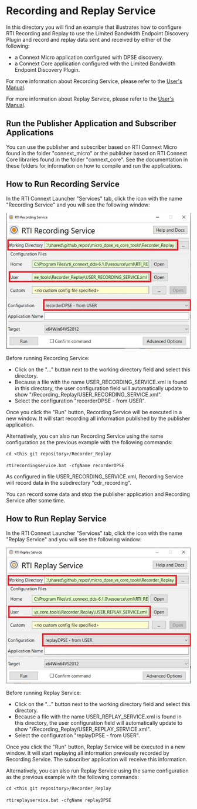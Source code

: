 # Recording and Replay Service

In this directory you will find an example that illustrates how to
configure RTI Recording and Replay to use the Limited Bandwidth Endpoint
Discovery Plugin and record and replay data sent and received by either
of the following:

 - a Connext Micro application configured with DPSE discovery.
 - a Connext Core application configured with the Limited Bandwidth Endpoint
   Discovery Plugin.

For more information about Recording Service, please refer to the [User's Manual](https://community.rti.com/static/documentation/connext-dds/6.1.2/doc/manuals/connext_dds_professional/services/recording_service/recorder/record_index.html).

For more information about Replay Service, please refer to the [User's Manual](https://community.rti.com/static/documentation/connext-dds/6.1.2/doc/manuals/connext_dds_professional/services/recording_service/replay/replay_index.html).

## Run the Publisher Application and Subscriber Applications

You can use the publisher and subscriber based on RTI Connext Micro
found in the folder "connext_micro" or the publisher based on RTI Connext
Core libraries found in the folder "connext_core". See the 
documentation in these folders for information on how to compile and run 
the applications.

## How to Run Recording Service

In the RTI Connext Launcher "Services" tab, click the icon with
the name "Recording Service" and you will see the following window:

![recorder](img/recorder.jpg)

Before running Recording Service:

- Click on the "..." button next to the working directory field and 
  select this directory.
- Because a file with the name USER_RECORDING_SERVICE.xml is found in this 
  directory, the user configuration field will automatically update to show
  "<this git repository>/Recording_Replay/USER_RECORDING_SERVICE.xml".
- Select the configuration "recorderDPSE - from USER".

Once you click the "Run" button, Recording Service will be executed in a new window.
It will start recording all information published by the publisher application.

Alternatively, you can also run Recording Service using the same configuration as
the previous example with the following commands:

```console
cd <this git repository>/Recorder_Replay

rtirecordingservice.bat -cfgName recorderDPSE 
```

As configured in file USER_RECORDING_SERVICE.xml, Recording Service will record 
data in the subdirectory "cdr_recording".

You can record some data and stop the publisher application and Recording Service
after some time.

## How to Run Replay Service

In the RTI Connext Launcher "Services" tab, click the icon with
the name "Replay Service" and you will see the following window:

![spy](img/replay.jpg)

Before running Replay Service:

- Click on the "..." button next to the working directory field and select 
  this directory.
- Because a file with the name USER_REPLAY_SERVICE.xml is found in this 
  directory, the user configuration field will automatically update to show
  "<this git repository>/Recording_Replay/USER_REPLAY_SERVICE.xml".
- Select the configuration "replayDPSE - from USER".

Once you click the "Run" button, Replay Service will be executed in a new window. 
It will start replaying all information previously recorded by Recording Service.
The subscriber application will receive this information.

Alternatively, you can also run Replay Service using the same configuration as
the previous example with the following commands:

```console
cd <this git repository>/Recorder_Replay

rtireplayservice.bat -cfgName replayDPSE
```
